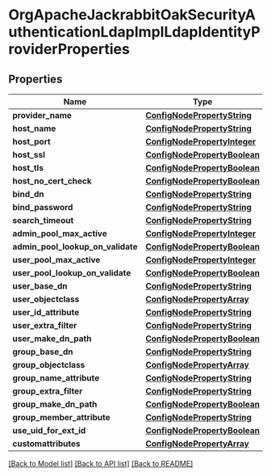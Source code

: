 # OrgApacheJackrabbitOakSecurityAuthenticationLdapImplLdapIdentityProviderProperties

## Properties
Name | Type | Description | Notes
------------ | ------------- | ------------- | -------------
**provider_name** | [**ConfigNodePropertyString**](ConfigNodePropertyString.md) |  | [optional] 
**host_name** | [**ConfigNodePropertyString**](ConfigNodePropertyString.md) |  | [optional] 
**host_port** | [**ConfigNodePropertyInteger**](ConfigNodePropertyInteger.md) |  | [optional] 
**host_ssl** | [**ConfigNodePropertyBoolean**](ConfigNodePropertyBoolean.md) |  | [optional] 
**host_tls** | [**ConfigNodePropertyBoolean**](ConfigNodePropertyBoolean.md) |  | [optional] 
**host_no_cert_check** | [**ConfigNodePropertyBoolean**](ConfigNodePropertyBoolean.md) |  | [optional] 
**bind_dn** | [**ConfigNodePropertyString**](ConfigNodePropertyString.md) |  | [optional] 
**bind_password** | [**ConfigNodePropertyString**](ConfigNodePropertyString.md) |  | [optional] 
**search_timeout** | [**ConfigNodePropertyString**](ConfigNodePropertyString.md) |  | [optional] 
**admin_pool_max_active** | [**ConfigNodePropertyInteger**](ConfigNodePropertyInteger.md) |  | [optional] 
**admin_pool_lookup_on_validate** | [**ConfigNodePropertyBoolean**](ConfigNodePropertyBoolean.md) |  | [optional] 
**user_pool_max_active** | [**ConfigNodePropertyInteger**](ConfigNodePropertyInteger.md) |  | [optional] 
**user_pool_lookup_on_validate** | [**ConfigNodePropertyBoolean**](ConfigNodePropertyBoolean.md) |  | [optional] 
**user_base_dn** | [**ConfigNodePropertyString**](ConfigNodePropertyString.md) |  | [optional] 
**user_objectclass** | [**ConfigNodePropertyArray**](ConfigNodePropertyArray.md) |  | [optional] 
**user_id_attribute** | [**ConfigNodePropertyString**](ConfigNodePropertyString.md) |  | [optional] 
**user_extra_filter** | [**ConfigNodePropertyString**](ConfigNodePropertyString.md) |  | [optional] 
**user_make_dn_path** | [**ConfigNodePropertyBoolean**](ConfigNodePropertyBoolean.md) |  | [optional] 
**group_base_dn** | [**ConfigNodePropertyString**](ConfigNodePropertyString.md) |  | [optional] 
**group_objectclass** | [**ConfigNodePropertyArray**](ConfigNodePropertyArray.md) |  | [optional] 
**group_name_attribute** | [**ConfigNodePropertyString**](ConfigNodePropertyString.md) |  | [optional] 
**group_extra_filter** | [**ConfigNodePropertyString**](ConfigNodePropertyString.md) |  | [optional] 
**group_make_dn_path** | [**ConfigNodePropertyBoolean**](ConfigNodePropertyBoolean.md) |  | [optional] 
**group_member_attribute** | [**ConfigNodePropertyString**](ConfigNodePropertyString.md) |  | [optional] 
**use_uid_for_ext_id** | [**ConfigNodePropertyBoolean**](ConfigNodePropertyBoolean.md) |  | [optional] 
**customattributes** | [**ConfigNodePropertyArray**](ConfigNodePropertyArray.md) |  | [optional] 

[[Back to Model list]](../README.md#documentation-for-models) [[Back to API list]](../README.md#documentation-for-api-endpoints) [[Back to README]](../README.md)



